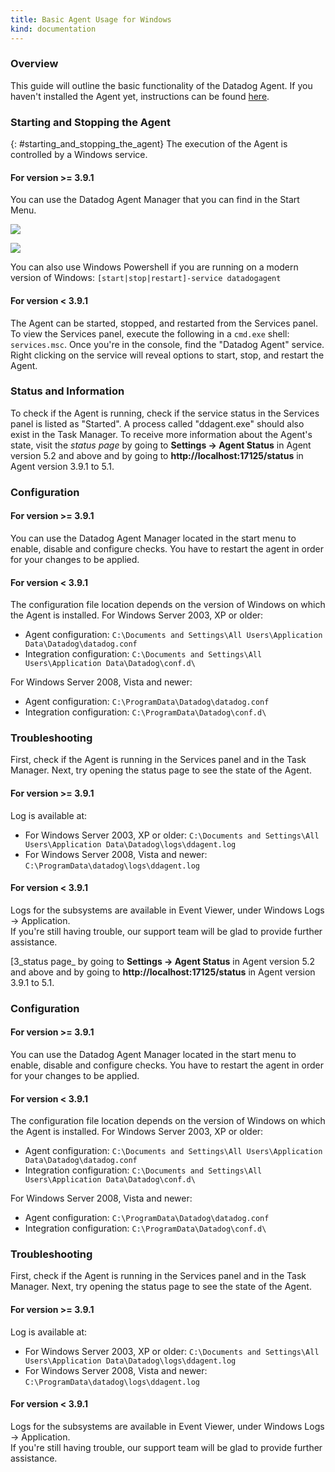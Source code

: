 ```yaml
---
title: Basic Agent Usage for Windows
kind: documentation
---
```


### Overview

This guide will outline the basic functionality of the Datadog Agent. If you haven't installed the Agent yet, instructions can be found [here][1].

### Starting and Stopping the Agent
{: #starting_and_stopping_the_agent}
The execution of the Agent is controlled by a Windows service.


#### For version >= 3.9.1

You can use the Datadog Agent Manager that you can find in the Start Menu.

![][2]

![][3]

You can also use Windows Powershell if you are running on a modern version of Windows: 
`[start|stop|restart]-service datadogagent`


#### For version < 3.9.1

The Agent can be started, stopped, and restarted from the Services panel. To view the Services panel, execute the following in a `cmd.exe` shell: `services.msc`. Once you're in the console, find the "Datadog Agent" service. Right clicking on the service will reveal options to start, stop, and restart the Agent.

### Status and Information

To check if the Agent is running, check if the service status in the Services panel is listed as "Started". A process called "ddagent.exe" should also exist in the Task Manager. To receive more information about the Agent's state, visit the _status page_ by going to **Settings -> Agent Status** in Agent version 5.2 and above and by going to  **http://localhost:17125/status** in Agent version 3.9.1 to 5.1.

### Configuration

#### For version >= 3.9.1

You can use the Datadog Agent Manager located in the start menu to enable, disable and configure checks. You have to restart the agent in order for your changes to be applied.

#### For version < 3.9.1

The configuration file location depends on the version of Windows on which the Agent is installed. For Windows Server 2003, XP or older:

  * Agent configuration:
`C:\Documents and Settings\All Users\Application Data\Datadog\datadog.conf`
  * Integration configuration:
`C:\Documents and Settings\All Users\Application Data\Datadog\conf.d\`

For Windows Server 2008, Vista and newer:

  * Agent configuration:
`C:\ProgramData\Datadog\datadog.conf`
  * Integration configuration:
`C:\ProgramData\Datadog\conf.d\`

### Troubleshooting

First, check if the Agent is running in the Services panel and in the Task Manager. Next, try opening the status page to see the state of the Agent.

#### For version >= 3.9.1

Log is available at:

  * For Windows Server 2003, XP or older:
`C:\Documents and Settings\All Users\Application Data\Datadog\logs\ddagent.log`
  * For Windows Server 2008, Vista and newer:
`C:\ProgramData\datadog\logs\ddagent.log`

#### For version < 3.9.1

Logs for the subsystems are available in Event Viewer, under Windows Logs -> Application. <br/> If you're still having trouble, our support team will be glad to provide further assistance. 

   [1]: https://app.datadoghq.com/account/settings#agent/windows
   [2]: /static/images/windows-start-menu.png
   [3_status page_ by going to **Settings -> Agent Status** in Agent version 5.2 and above and by going to **http://localhost:17125/status** in Agent version 3.9.1 to 5.1.

### Configuration

#### For version >= 3.9.1

You can use the Datadog Agent Manager located in the start menu to enable, disable and configure checks. You have to restart the agent in order for your changes to be applied.

#### For version < 3.9.1

The configuration file location depends on the version of Windows on which the Agent is installed. For Windows Server 2003, XP or older:

  * Agent configuration: `C:\Documents and Settings\All Users\Application Data\Datadog\datadog.conf`
  * Integration configuration: `C:\Documents and Settings\All Users\Application Data\Datadog\conf.d\`

For Windows Server 2008, Vista and newer:

  * Agent configuration: `C:\ProgramData\Datadog\datadog.conf`
  * Integration configuration: `C:\ProgramData\Datadog\conf.d\`

### Troubleshooting

First, check if the Agent is running in the Services panel and in the Task Manager. Next, try opening the status page to see the state of the Agent.

#### For version >= 3.9.1

Log is available at:

  * For Windows Server 2003, XP or older: `C:\Documents and Settings\All Users\Application Data\Datadog\logs\ddagent.log`
  * For Windows Server 2008, Vista and newer: `C:\ProgramData\datadog\logs\ddagent.log`

#### For version < 3.9.1

Logs for the subsystems are available in Event Viewer, under Windows Logs -> Application. <br/> If you're still having trouble, our support team will be glad to provide further assistance. 

   [1]: https://app.datadoghq.com/account/settings#agent/windows
   [2]: /static/images/windows-start-menu.png
   [3]: /static/images/manager-snapshot.png
